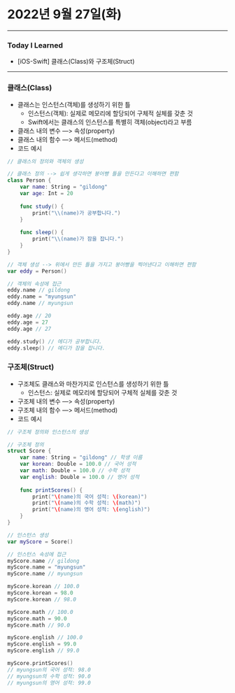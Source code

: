 # 2022년 9월 27일(화)

---

### Today I Learned 

- [iOS-Swift] 클래스(Class)와 구조체(Struct)

---

### 클래스(Class)

- 클래스는 인스턴스(객체)를 생성하기 위한 틀
  - 인스턴스(객체): 실제로 메모리에 할당되어 구체적 실체를 갖춘 것
  - Swift에서는 클래스의 인스턴스를 특별히 객체(object)라고 부름
- 클래스 내의 변수 —> 속성(property)
- 클래스 내의 함수 —> 메서드(method)
- 코드 예시

```swift
// 클래스의 정의와 객체의 생성

// 클래스 정의 --> 쉽게 생각하면 붕어빵 틀을 만든다고 이해하면 편함
class Person {
    var name: String = "gildong"
    var age: Int = 20 
  
    func study() {
        print("\\(name)가 공부합니다.")
    }
  
    func sleep() {
        print("\\(name)가 잠을 잡니다.")
    }
}

// 객체 생성 --> 위에서 만든 틀을 가지고 붕어빵을 찍어낸다고 이해하면 편함 
var eddy = Person()

// 객체의 속성에 접근 
eddy.name // gildong
eddy.name = "myungsun"
eddy.name // myungsun

eddy.age // 20 
eddy.age = 27
eddy.age // 27 

eddy.study() // 에디가 공부합니다.
eddy.sleep() // 에디가 잠을 잡니다.
```

### 구조체(Struct)

- 구조체도 클래스와 마찬가지로 인스턴스를 생성하기 위한 틀
  - 인스턴스: 실제로 메모리에 할당되어 구체적 실체를 갖춘 것
- 구조체 내의 변수 —> 속성(property)
- 구조체 내의 함수 —> 메서드(method)
- 코드 예시

```swift
// 구조체 정의와 인스턴스의 생성 

// 구조체 정의 
struct Score {
    var name: String = "gildong" // 학생 이름 
    var korean: Double = 100.0 // 국어 성적
    var math: Double = 100.0 // 수학 성적 
    var english: Double = 100.0 // 영어 성적 
  
    func printScores() {
        print("\(name)의 국어 성적: \(korean)")
        print("\(name)의 수학 성적: \(math)")
        print("\(name)의 영어 성적: \(english)")
    }
}

// 인스턴스 생성 
var myScore = Score()

// 인스턴스 속성에 접근 
myScore.name // gildong
myScore.name = "myungsun"
myScore.name // myungsun

myScore.korean // 100.0
myScore.korean = 98.0 
myScore.korean // 98.0

myScore.math // 100.0
myScore.math = 90.0 
myScore.math // 90.0

myScore.english // 100.0 
myScore.english = 99.0 
myScore.english // 99.0 

myScore.printScores() 
// myungsun의 국어 성적: 98.0
// myungsun의 수학 성적: 90.0
// myungsun의 영어 성적: 99.0
```